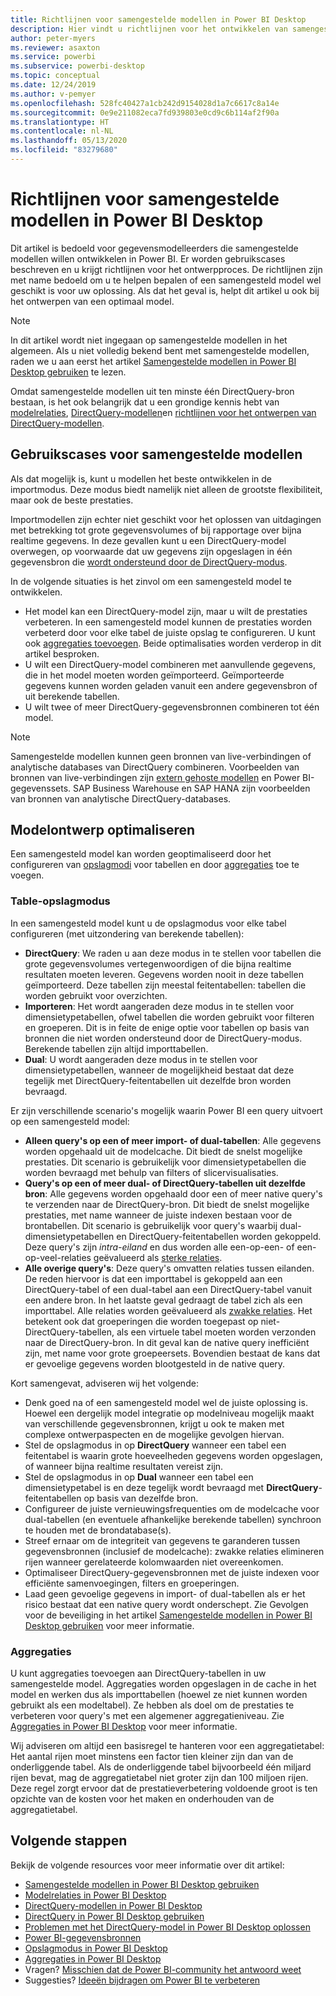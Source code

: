 ```yaml
---
title: Richtlijnen voor samengestelde modellen in Power BI Desktop
description: Hier vindt u richtlijnen voor het ontwikkelen van samengestelde modellen.
author: peter-myers
ms.reviewer: asaxton
ms.service: powerbi
ms.subservice: powerbi-desktop
ms.topic: conceptual
ms.date: 12/24/2019
ms.author: v-pemyer
ms.openlocfilehash: 528fc40427a1cb242d9154028d1a7c6617c8a14e
ms.sourcegitcommit: 0e9e211082eca7fd939803e0cd9c6b114af2f90a
ms.translationtype: HT
ms.contentlocale: nl-NL
ms.lasthandoff: 05/13/2020
ms.locfileid: "83279680"
---
```

# <a name="composite-model-guidance-in-power-bi-desktop"></a>Richtlijnen voor samengestelde modellen in Power BI Desktop

Dit artikel is bedoeld voor gegevensmodelleerders die samengestelde modellen willen ontwikkelen in Power BI. Er worden gebruikscases beschreven en u krijgt richtlijnen voor het ontwerpproces. De richtlijnen zijn met name bedoeld om u te helpen bepalen of een samengesteld model wel geschikt is voor uw oplossing. Als dat het geval is, helpt dit artikel u ook bij het ontwerpen van een optimaal model.

> [!NOTE]
> In dit artikel wordt niet ingegaan op samengestelde modellen in het algemeen. Als u niet volledig bekend bent met samengestelde modellen, raden we u aan eerst het artikel [Samengestelde modellen in Power BI Desktop gebruiken](../transform-model/desktop-composite-models.md) te lezen.
>
> Omdat samengestelde modellen uit ten minste één DirectQuery-bron bestaan, is het ook belangrijk dat u een grondige kennis hebt van [modelrelaties](../transform-model/desktop-relationships-understand.md), [DirectQuery-modellen](../connect-data/desktop-directquery-about.md)en [richtlijnen voor het ontwerpen van DirectQuery-modellen](directquery-model-guidance.md).

## <a name="composite-model-use-cases"></a>Gebruikscases voor samengestelde modellen

Als dat mogelijk is, kunt u modellen het beste ontwikkelen in de importmodus. Deze modus biedt namelijk niet alleen de grootste flexibiliteit, maar ook de beste prestaties.

Importmodellen zijn echter niet geschikt voor het oplossen van uitdagingen met betrekking tot grote gegevensvolumes of bij rapportage over bijna realtime gegevens. In deze gevallen kunt u een DirectQuery-model overwegen, op voorwaarde dat uw gegevens zijn opgeslagen in één gegevensbron die [wordt ondersteund door de DirectQuery-modus](../connect-data/power-bi-data-sources.md).

In de volgende situaties is het zinvol om een samengesteld model te ontwikkelen.

- Het model kan een DirectQuery-model zijn, maar u wilt de prestaties verbeteren. In een samengesteld model kunnen de prestaties worden verbeterd door voor elke tabel de juiste opslag te configureren. U kunt ook [aggregaties toevoegen](../transform-model/desktop-aggregations.md). Beide optimalisaties worden verderop in dit artikel besproken.
- U wilt een DirectQuery-model combineren met aanvullende gegevens, die in het model moeten worden geïmporteerd. Geïmporteerde gegevens kunnen worden geladen vanuit een andere gegevensbron of uit berekende tabellen.
- U wilt twee of meer DirectQuery-gegevensbronnen combineren tot één model.

> [!NOTE]
> Samengestelde modellen kunnen geen bronnen van live-verbindingen of analytische databases van DirectQuery combineren. Voorbeelden van bronnen van live-verbindingen zijn [extern gehoste modellen](../connect-data/service-datasets-understand.md#external-hosted-models) en Power BI-gegevenssets. SAP Business Warehouse en SAP HANA zijn voorbeelden van bronnen van analytische DirectQuery-databases.

## <a name="optimize-model-design"></a>Modelontwerp optimaliseren

Een samengesteld model kan worden geoptimaliseerd door het configureren van [opslagmodi](../transform-model/desktop-storage-mode.md) voor tabellen en door [aggregaties](../transform-model/desktop-aggregations.md) toe te voegen.

### <a name="table-storage-mode"></a>Table-opslagmodus

In een samengesteld model kunt u de opslagmodus voor elke tabel configureren (met uitzondering van berekende tabellen):

- **DirectQuery**: We raden u aan deze modus in te stellen voor tabellen die grote gegevensvolumes vertegenwoordigen of die bijna realtime resultaten moeten leveren. Gegevens worden nooit in deze tabellen geïmporteerd. Deze tabellen zijn meestal feitentabellen: tabellen die worden gebruikt voor overzichten.
- **Importeren**: Het wordt aangeraden deze modus in te stellen voor dimensietypetabellen, ofwel tabellen die worden gebruikt voor filteren en groeperen. Dit is in feite de enige optie voor tabellen op basis van bronnen die niet worden ondersteund door de DirectQuery-modus. Berekende tabellen zijn altijd importtabellen.
- **Dual**: U wordt aangeraden deze modus in te stellen voor dimensietypetabellen, wanneer de mogelijkheid bestaat dat deze tegelijk met DirectQuery-feitentabellen uit dezelfde bron worden bevraagd.

Er zijn verschillende scenario's mogelijk waarin Power BI een query uitvoert op een samengesteld model:

- **Alleen query's op een of meer import- of dual-tabellen**: Alle gegevens worden opgehaald uit de modelcache. Dit biedt de snelst mogelijke prestaties. Dit scenario is gebruikelijk voor dimensietypetabellen die worden bevraagd met behulp van filters of slicervisualisaties.
- **Query's op een of meer dual- of DirectQuery-tabellen uit dezelfde bron**: Alle gegevens worden opgehaald door een of meer native query's te verzenden naar de DirectQuery-bron. Dit biedt de snelst mogelijke prestaties, met name wanneer de juiste indexen bestaan voor de brontabellen. Dit scenario is gebruikelijk voor query's waarbij dual-dimensietypetabellen en DirectQuery-feitentabellen worden gekoppeld. Deze query's zijn _intra-eiland_ en dus worden alle een-op-een- of een-op-veel-relaties geëvalueerd als [sterke relaties](../transform-model/desktop-relationships-understand.md#strong-relationships).
- **Alle overige query's**: Deze query's omvatten relaties tussen eilanden. De reden hiervoor is dat een importtabel is gekoppeld aan een DirectQuery-tabel of een dual-tabel aan een DirectQuery-tabel vanuit een andere bron. In het laatste geval gedraagt de tabel zich als een importtabel. Alle relaties worden geëvalueerd als [zwakke relaties](../transform-model/desktop-relationships-understand.md#weak-relationships). Het betekent ook dat groeperingen die worden toegepast op niet-DirectQuery-tabellen, als een virtuele tabel moeten worden verzonden naar de DirectQuery-bron. In dit geval kan de native query inefficiënt zijn, met name voor grote groepeersets. Bovendien bestaat de kans dat er gevoelige gegevens worden blootgesteld in de native query.

Kort samengevat, adviseren wij het volgende:

- Denk goed na of een samengesteld model wel de juiste oplossing is. Hoewel een dergelijk model integratie op modelniveau mogelijk maakt van verschillende gegevensbronnen, krijgt u ook te maken met complexe ontwerpaspecten en de mogelijke gevolgen hiervan.
- Stel de opslagmodus in op **DirectQuery** wanneer een tabel een feitentabel is waarin grote hoeveelheden gegevens worden opgeslagen, of wanneer bijna realtime resultaten vereist zijn.
- Stel de opslagmodus in op **Dual** wanneer een tabel een dimensietypetabel is en deze tegelijk wordt bevraagd met **DirectQuery**-feitentabellen op basis van dezelfde bron.
- Configureer de juiste vernieuwingsfrequenties om de modelcache voor dual-tabellen (en eventuele afhankelijke berekende tabellen) synchroon te houden met de brondatabase(s).
- Streef ernaar om de integriteit van gegevens te garanderen tussen gegevensbronnen (inclusief de modelcache): zwakke relaties elimineren rijen wanneer gerelateerde kolomwaarden niet overeenkomen.
- Optimaliseer DirectQuery-gegevensbronnen met de juiste indexen voor efficiënte samenvoegingen, filters en groeperingen.
- Laad geen gevoelige gegevens in import- of dual-tabellen als er het risico bestaat dat een native query wordt onderschept. Zie Gevolgen voor de beveiliging in het artikel [Samengestelde modellen in Power BI Desktop gebruiken](../transform-model/desktop-composite-models.md#security-implications) voor meer informatie.

### <a name="aggregations"></a>Aggregaties

U kunt aggregaties toevoegen aan DirectQuery-tabellen in uw samengestelde model. Aggregaties worden opgeslagen in de cache in het model en werken dus als importtabellen (hoewel ze niet kunnen worden gebruikt als een modeltabel). Ze hebben als doel om de prestaties te verbeteren voor query's met een algemener aggregatieniveau. Zie [Aggregaties in Power BI Desktop](../transform-model/desktop-aggregations.md) voor meer informatie.

Wij adviseren om altijd een basisregel te hanteren voor een aggregatietabel: Het aantal rijen moet minstens een factor tien kleiner zijn dan van de onderliggende tabel. Als de onderliggende tabel bijvoorbeeld één miljard rijen bevat, mag de aggregatietabel niet groter zijn dan 100 miljoen rijen. Deze regel zorgt ervoor dat de prestatieverbetering voldoende groot is ten opzichte van de kosten voor het maken en onderhouden van de aggregatietabel.

## <a name="next-steps"></a>Volgende stappen

Bekijk de volgende resources voor meer informatie over dit artikel:

- [Samengestelde modellen in Power BI Desktop gebruiken](../transform-model/desktop-composite-models.md)
- [Modelrelaties in Power BI Desktop](../transform-model/desktop-relationships-understand.md)
- [DirectQuery-modellen in Power BI Desktop](../connect-data/desktop-directquery-about.md)
- [DirectQuery in Power BI Desktop gebruiken](../connect-data/desktop-use-directquery.md)
- [Problemen met het DirectQuery-model in Power BI Desktop oplossen](../connect-data/desktop-directquery-troubleshoot.md)
- [Power BI-gegevensbronnen](../connect-data/power-bi-data-sources.md)
- [Opslagmodus in Power BI Desktop](../transform-model/desktop-storage-mode.md)
- [Aggregaties in Power BI Desktop](../transform-model/desktop-aggregations.md)
- Vragen? [Misschien dat de Power BI-community het antwoord weet](https://community.powerbi.com/)
- Suggesties? [Ideeën bijdragen om Power BI te verbeteren](https://ideas.powerbi.com)
